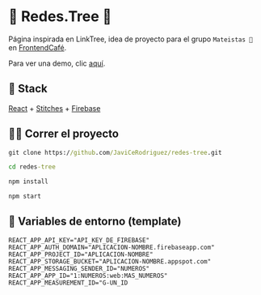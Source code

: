 # 🔗 Redes.Tree 🌲

Página inspirada en LinkTree, idea de proyecto para el grupo `Mateistas 🧉` en [FrontendCafé](https://frontend.cafe/).

Para ver una demo, clic [aquí](https://redes-tree.vercel.app/).

## 🧰 Stack

[React](https://es.reactjs.org/) + [Stitches](https://stitches.dev/) + [Firebase](https://firebase.google.com/?hl=es)

## 🏃‍♂️ Correr el proyecto

```cmd
git clone https://github.com/JaviCeRodriguez/redes-tree.git

cd redes-tree

npm install

npm start
```

## 🔮 Variables de entorno (template)

```
REACT_APP_API_KEY="API_KEY_DE_FIREBASE"
REACT_APP_AUTH_DOMAIN="APLICACION-NOMBRE.firebaseapp.com"
REACT_APP_PROJECT_ID="APLICACION-NOMBRE"
REACT_APP_STORAGE_BUCKET="APLICACION-NOMBRE.appspot.com"
REACT_APP_MESSAGING_SENDER_ID="NUMEROS"
REACT_APP_APP_ID="1:NUMEROS:web:MAS_NUMEROS"
REACT_APP_MEASUREMENT_ID="G-UN_ID
```
